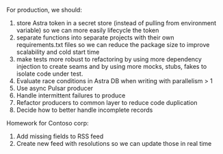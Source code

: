 For production, we should:

1. store Astra token in a secret store (instead of pulling from environment variable) so we can more easily lifecycle the token
2. separate functions into separate projects with their own requirements.txt files so we can reduce the package size to improve scalability and cold start time
3. make tests more robust to refactoring by using more dependency injection to create seams and by using more mocks, stubs, fakes to isolate code under test.
4. Evaluate race conditions in Astra DB when writing with parallelism > 1
5. Use async Pulsar producer
6. Handle intermittent failures to produce
7. Refactor producers to common layer to reduce code duplication
8. Decide how to better handle incomplete records

Homework for Contoso corp:
1. Add missing fields to RSS feed
2. Create new feed with resolutions so we can update those in real time